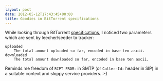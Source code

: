 ```yaml
---
layout: post
date: 2012-05-12T17:43:45+00:00
title: Goodies in BitTorrent specifications
---
```


While looking through BitTorrent [specifications], I noticed two parameters
which are sent by leecher/seeder to tracker:

    uploaded
        The total amount uploaded so far, encoded in base ten ascii.
    downloaded
        The total amount downloaded so far, encoded in base ten ascii.

Reminds me freedom of `RCPT FROM:` in SMTP (or `Caller-Id:` header in SIP) in a
suitable context and sloppy service providers. :-)

[specifications]: http://www.bittorrent.org/beps/bep_0003.html
